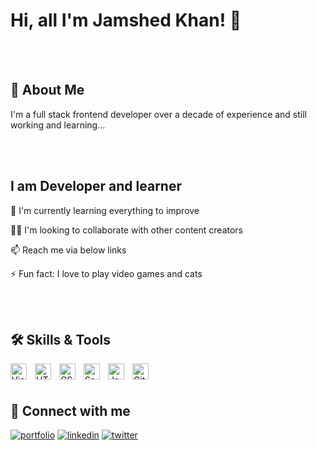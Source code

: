
# Hi, all I'm Jamshed Khan! 👋

<br />
<br />

## 🚀 About Me
I'm a full stack frontend developer over a decade of experience and still working and learning...

<br />
<br />


## I am Developer and learner

🧠 I'm currently learning everything to improve

👯‍♀️ I'm looking to collaborate with other content creators

📫 Reach me via below links

⚡️ Fun fact: I love to play video games and cats

<br />
<br />



## 🛠 Skills & Tools

<img align="left" alt="Visual Studio Code" width="26px" src="https://cdn.jsdelivr.net/gh/devicons/devicon/icons/vscode/vscode-original.svg" style="padding-right:10px;" />
<img align="left" alt="HTML5" width="26px" src="https://cdn.jsdelivr.net/gh/devicons/devicon/icons/html5/html5-original.svg" style="padding-right:10px;" />
<img align="left" alt="CSS3" width="26px" src="https://cdn.jsdelivr.net/gh/devicons/devicon/icons/css3/css3-original.svg" style="padding-right:10px;" />
<img align="left" alt="Sass" width="26px" src="https://cdn.jsdelivr.net/gh/devicons/devicon/icons/sass/sass-original.svg" style="padding-right:10px;" />
<img align="left" alt="JavaScript" width="26px" src="https://cdn.jsdelivr.net/gh/devicons/devicon/icons/javascript/javascript-original.svg" style="padding-right:10px;" />
<img align="left" alt="GitHub" width="26px" src="https://user-images.githubusercontent.com/3369400/139447912-e0f43f33-6d9f-45f8-be46-2df5bbc91289.png" style="padding-right:10px;" />

<br />
<br />

## 🔗 Connect with me
[![portfolio](https://img.shields.io/badge/my_portfolio-000?style=for-the-badge&logo=ko-fi&logoColor=white)](https://www.behance.net/jamedkhan)
[![linkedin](https://img.shields.io/badge/linkedin-0A66C2?style=for-the-badge&logo=linkedin&logoColor=white)](https://www.linkedin.com/in/jamedkhan/)
[![twitter](https://img.shields.io/badge/twitter-1DA1F2?style=for-the-badge&logo=twitter&logoColor=white)](https://twitter.com/jamshedkh)

